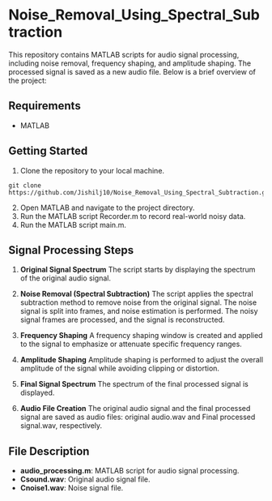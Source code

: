 # Noise_Removal_Using_Spectral_Subtraction
This repository contains MATLAB scripts for audio signal processing, including noise removal, frequency shaping, and amplitude shaping. The processed signal is saved as a new audio file. Below is a brief overview of the project:

## Requirements
- MATLAB

## Getting Started
1. Clone the repository to your local machine.
```
git clone https://github.com/Jishilj10/Noise_Removal_Using_Spectral_Subtraction.git
```
2. Open MATLAB and navigate to the project directory.
3. Run the MATLAB script Recorder.m to record real-world noisy data.
3. Run the MATLAB script main.m.

## Signal Processing Steps
1. **Original Signal Spectrum**
The script starts by displaying the spectrum of the original audio signal.

2. **Noise Removal (Spectral Subtraction)**
The script applies the spectral subtraction method to remove noise from the original signal. The noise signal is split into frames, and noise estimation is performed. The noisy signal frames are processed, and the signal is reconstructed.

3. **Frequency Shaping**
A frequency shaping window is created and applied to the signal to emphasize or attenuate specific frequency ranges.

4. **Amplitude Shaping**
Amplitude shaping is performed to adjust the overall amplitude of the signal while avoiding clipping or distortion.

5. **Final Signal Spectrum**
The spectrum of the final processed signal is displayed.

6. **Audio File Creation**
The original audio signal and the final processed signal are saved as audio files: original audio.wav and Final processed signal.wav, respectively.

## File Description
-  **audio_processing.m**: MATLAB script for audio signal processing.
- **Csound.wav**: Original audio signal file.
- **Cnoise1.wav**: Noise signal file.



